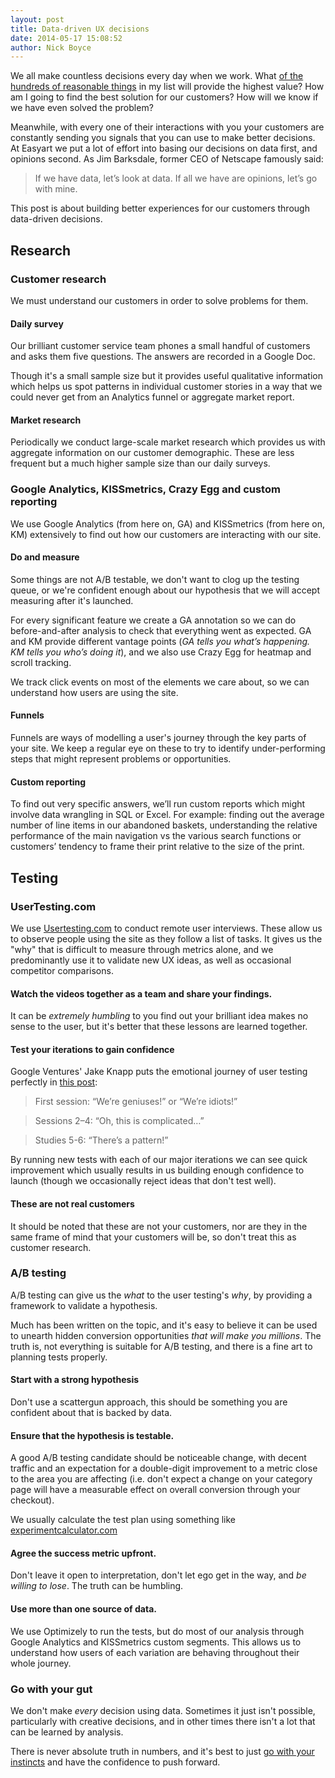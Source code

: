 ```yaml
---
layout: post
title: Data-driven UX decisions
date: 2014-05-17 15:08:52
author: Nick Boyce
---
```


We all make countless decisions every day when we work. What [of the hundreds of reasonable things](http://blog.samaltman.com/super-successful-companies) in my list will provide the highest value? How am I going to find the best solution for our customers? How will we know if we have even solved the problem?

Meanwhile, with every one of their interactions with you your customers are constantly sending you signals that you can use to make better decisions. At Easyart we put a lot of effort into basing our decisions on data first, and opinions second. As Jim Barksdale, former CEO of Netscape famously said:

> If we have data, let’s look at data. If all we have are opinions, let’s go with mine.

This post is about building better experiences for our customers through data-driven decisions.

## Research

### Customer research
We must understand our customers in order to solve problems for them.

#### Daily survey
Our brilliant customer service team phones a small handful of customers and asks them five questions. The answers are recorded in a Google Doc.

Though it's a small sample size but it provides useful qualitative information which helps us spot patterns in individual customer stories in a way that we could never get from an Analytics funnel or aggregate market report.

#### Market research
Periodically we conduct large-scale market research which provides us with aggregate information on our customer demographic. These are less frequent but a much higher sample size than our daily surveys.

### Google Analytics, KISSmetrics, Crazy Egg and custom reporting
We use Google Analytics (from here on, GA) and KISSmetrics (from here on, KM) extensively to find out how our customers are interacting with our site.

#### Do and measure
Some things are not A/B testable, we don't want to clog up the testing queue, or we're confident enough about our hypothesis that we will accept measuring after it's launched.

For every significant feature we create a GA annotation so we can do before-and-after analysis to check that everything went as expected. GA and KM provide different vantage points (*GA tells you what’s happening. KM tells you who’s doing it*), and we also use Crazy Egg for heatmap and scroll tracking.

We track click events on most of the elements we care about, so we can understand how users are using the site.

#### Funnels
Funnels are ways of modelling a user's journey through the key parts of your site. We keep a regular eye on these to try to identify under-performing steps that might represent problems or opportunities.

#### Custom reporting
To find out very specific answers, we’ll run custom reports which might involve data wrangling in SQL or Excel. For example: finding out the average number of line items in our abandoned baskets, understanding the relative performance of the main navigation vs the various search functions or customers’ tendency to frame their print relative to the size of the print.

## Testing

### UserTesting.com
We use [Usertesting.com](http://www.usertesting.com) to conduct remote user interviews. These allow us to observe people using the site as they follow a list of tasks. It gives us the "why" that is difficult to measure through metrics alone, and we predominantly use it to validate new UX ideas, as well as occasional competitor comparisons.

#### Watch the videos together as a team and share your findings.
It can be *extremely humbling* to you find out your brilliant idea makes no sense to the user, but it's better that these lessons are learned together.

#### Test your iterations to gain confidence
Google Ventures' Jake Knapp puts the emotional journey of user testing perfectly in [this post](http://www.gv.com/lib/the-product-design-sprint-validateday5):

> First session: “We’re geniuses!” or “We’re idiots!”

> Sessions 2–4: “Oh, this is complicated…”

> Studies 5-6: “There’s a pattern!”

By running new tests with each of our major iterations we can see quick improvement which usually results in us building enough confidence to launch (though we occasionally reject ideas that don't test well).

#### These are not real customers
It should be noted that these are not your customers, nor are they in the same frame of mind that your customers will be, so don't treat this as customer research.

### A/B testing
A/B testing can give us the *what* to the user testing's *why*, by providing a framework to validate a hypothesis.

Much has been written on the topic, and it's easy to believe it can be used to unearth hidden conversion opportunities *that will make you millions*. The truth is, not everything is suitable for A/B testing, and there is a fine art to planning tests properly.

#### Start with a strong hypothesis
Don't use a scattergun approach, this should be something you are confident about that is backed by data.

#### Ensure that the hypothesis is testable.
A good A/B testing candidate should be noticeable change, with decent traffic and an expectation for a double-digit improvement to a metric close to the area you are affecting (i.e. don't expect a change on your category page will have a measurable effect on overall conversion through your checkout).

We usually calculate the test plan using something like [experimentcalculator.com](http://www.experimentcalculator.com/)

#### Agree the success metric upfront.
Don't leave it open to interpretation, don't let ego get in the way, and *be willing to lose*. The truth can be humbling.

#### Use more than one source of data.
We use Optimizely to run the tests, but do most of our analysis through Google Analytics and KISSmetrics custom segments. This allows us to understand how users of each variation are behaving throughout their whole journey.

### Go with your gut
We don't make *every* decision using data. Sometimes it just isn't possible, particularly with creative decisions, and in other times there isn't a lot that can be learned by analysis.

There is never absolute truth in numbers, and it's best to just [go with your instincts](http://www.gv.com/lib/design-instinct-vs-data) and have the confidence to push forward.
